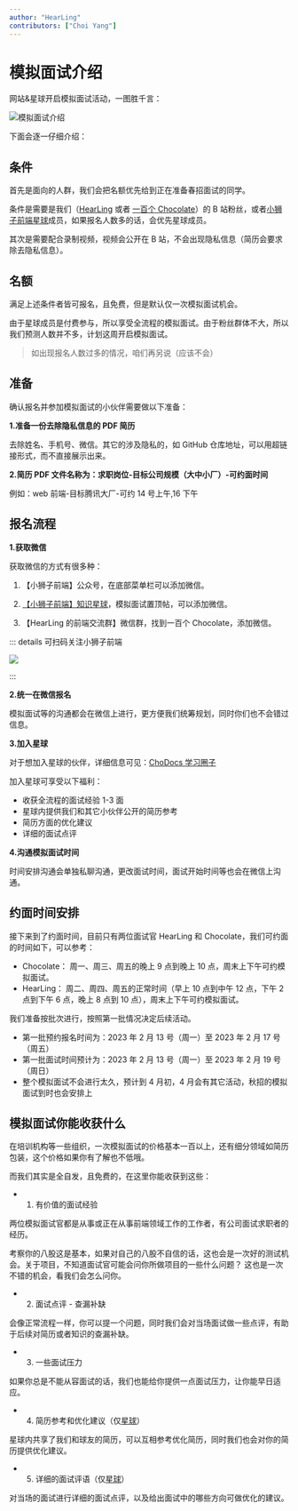 ```yaml
---
author: "HearLing"
contributors: ["Choi Yang"]
---
```


# 模拟面试介绍

网站&星球开启模拟面试活动，一图胜千言：

![模拟面试介绍](/interview/guide.png)

下面会逐一仔细介绍：

## 条件

首先是面向的人群，我们会把名额优先给到正在准备春招面试的同学。

条件是需要是我们（[HearLing](https://space.bilibili.com/201738571?spm_id_from=333.337.0.0) 或者 [一百个 Chocolate](https://space.bilibili.com/351534170?spm_id_from=333.337.0.0)）的 B 站粉丝，或者[小狮子前端星球](https://chodocs.cn/zsxq.html)成员，如果报名人数多的话，会优先星球成员。

其次是需要配合录制视频，视频会公开在 B 站，不会出现隐私信息（简历会要求除去隐私信息）。

## 名额

满足上述条件者皆可报名，且免费，但是默认仅一次模拟面试机会。

由于星球成员是付费参与，所以享受全流程的模拟面试。由于粉丝群体不大，所以我们预测人数并不多，计划这周开启模拟面试。

> 如出现报名人数过多的情况，咱们再另说（应该不会）

## 准备

确认报名并参加模拟面试的小伙伴需要做以下准备：

**1.准备一份去除隐私信息的 PDF 简历**

去除姓名、手机号、微信。其它的涉及隐私的，如 GitHub 仓库地址，可以用超链接形式，而不直接展示出来。

**2.简历 PDF 文件名称为：求职岗位-目标公司规模（大中小厂）-可约面时间**

例如：web 前端-目标腾讯大厂-可约 14 号上午,16 下午

## 报名流程

**1.获取微信**

获取微信的方式有很多种：

1. 【小狮子前端】公众号，在底部菜单栏可以添加微信。

2. [【小狮子前端】知识星球](https://chodocs.cn/zsxq.html)，模拟面试置顶帖，可以添加微信。

3. 【HearLing 的前端交流群】微信群，找到一百个 Chocolate，添加微信。

::: details 可扫码关注小狮子前端

![](/img/wx.jpeg)

:::

**2.统一在微信报名**

模拟面试等的沟通都会在微信上进行，更方便我们统筹规划，同时你们也不会错过信息。

**3.加入星球**

对于想加入星球的伙伴，详细信息可见：[ChoDocs 学习圈子](/zsxq)

加入星球可享受以下福利：

- 收获全流程的面试经验 1-3 面
- 星球内提供我们和其它小伙伴公开的简历参考
- 简历方面的优化建议
- 详细的面试点评

**4.沟通模拟面试时间**

时间安排沟通会单独私聊沟通，更改面试时间，面试开始时间等也会在微信上沟通。

## 约面时间安排

接下来到了约面时间，目前只有两位面试官 HearLing 和 Chocolate，我们可约面的时间如下，可以参考：

- Chocolate： 周一、周三、周五的晚上 9 点到晚上 10 点，周末上下午可约模拟面试。
- HearLing： 周二、周四、周五的正常时间（早上 10 点到中午 12 点，下午 2 点到下午 6 点，晚上 8 点到 10 点），周末上下午可约模拟面试。

我们准备按批次进行，按照第一批情况决定后续活动。

- 第一批预约报名时间为：2023 年 2 月 13 号（周一）至 2023 年 2 月 17 号（周五）
- 第一批面试时间预计为：2023 年 2 月 13 号（周一）至 2023 年 2 月 19 号（周日）
- 整个模拟面试不会进行太久，预计到 4 月初，4 月会有其它活动，秋招的模拟面试到时也会安排上

## 模拟面试你能收获什么

在培训机构等一些组织，一次模拟面试的价格基本一百以上，还有细分领域如简历包装，这个价格如果你有了解也不低哦。

而我们其实是全自发，且免费的，在这里你能收获到这些：

- 1. 有价值的面试经验

两位模拟面试官都是从事或正在从事前端领域工作的工作者，有公司面试求职者的经历。

考察你的八股这是基本，如果对自己的八股不自信的话，这也会是一次好的测试机会。关于项目，不知道面试官可能会问你所做项目的一些什么问题？ 这也是一次不错的机会，看我们会怎么问你。

- 2. 面试点评 - 查漏补缺

会像正常流程一样，你可以提一个问题，同时我们会对当场面试做一些点评，有助于后续对简历或者知识的查漏补缺。

- 3. 一些面试压力

如果你总是不能从容面试的话，我们也能给你提供一点面试压力，让你能早日适应。

- 4. 简历参考和优化建议（仅[星球](/zsxq)）

星球内共享了我们和球友的简历，可以互相参考优化简历，同时我们也会对你的简历提供优化建议。

- 5. 详细的面试评语（仅[星球](/zsxq)）

对当场的面试进行详细的面试点评，以及给出面试中的哪些方向可做优化的建议。
